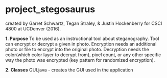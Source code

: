 # project_stegosaurus
created by Garret Schwartz, Tegan Straley, & Justin Hockenberry for CSCI 4800 at UCDenver (2016).

**1. Purpose**
  To be used as an instructional tool about steganography. Tool can encrypt or decrypt a given in photo. Encryption needs an additional photo or file to encrypt into the original photo. Decryption needs the color(which color layer to decrypt from), pixel count, or any other specific way the photo was encrypted (key pattern for randomized encryption).

**2. Classes**
  GUI.java - creates the GUI used in the application
  

